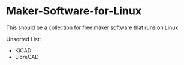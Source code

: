 # Maker-Software-for-Linux
This should be a collection for free maker software that runs on Linux

Unsorted List:
 * KiCAD
 * LibreCAD
